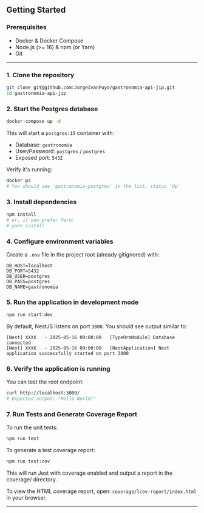 ## Getting Started

### Prerequisites

- Docker & Docker Compose  
- Node.js (>= 16) & npm (or Yarn)  
- Git

---

### 1. Clone the repository

```bash
git clone git@github.com:JorgeIvanPuyo/gastronomia-api-jip.git
cd gastronomia-api-jip
```

### 2. Start the Postgres database

```bash
docker-compose up -d
```

This will start a `postgres:15` container with:

- Database: `gastronomia`  
- User/Password: `postgres` / `postgres`  
- Exposed port: `5432`

Verify it's running:

```bash
docker ps
# You should see 'gastronomia-postgres' in the list, status 'Up'
```

### 3. Install dependencies

```bash
npm install
# or, if you prefer Yarn:
# yarn install
```

### 4. Configure environment variables

Create a `.env` file in the project root (already gitignored) with:

```dotenv
DB_HOST=localhost
DB_PORT=5432
DB_USER=postgres
DB_PASS=postgres
DB_NAME=gastronomia
```

### 5. Run the application in development mode

```bash
npm run start:dev
```

By default, NestJS listens on port `3000`. You should see output similar to:

```
[Nest] XXXX   - 2025-05-16 09:00:00   [TypeOrmModule] Database connected
[Nest] XXXX   - 2025-05-16 09:00:00   [NestApplication] Nest application successfully started on port 3000
```

### 6. Verify the application is running

You can test the root endpoint:

```bash
curl http://localhost:3000/
# Expected output: "Hello World!"
```

### 7. Run Tests and Generate Coverage Report

To run the unit tests:

```bash
npm run test
```

To generate a test coverage report:

```bash
npm run test:cov
```

This will run Jest with coverage enabled and output a report in the coverage/ directory.  

To view the HTML coverage report, open: `coverage/lcov-report/index.html` in your browser.

---
